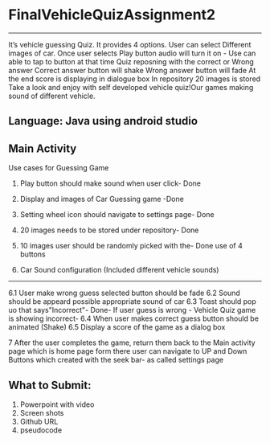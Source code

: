 # FinalVehicleQuizAssignment2
--------------------------------
 It’s  vehicle guessing Quiz. It provides 4 options.
 User can select Different images of car. 
 Once user selects Play button audio will turn it on -
 Use can able to tap to button at that time  Quiz reposning with the correct    or Wrong answer
 Correct answer button will shake
 Wrong answer button will fade 
 At the end score is displaying in dialogue box
 In repository 20 images is stored
 Take a look and enjoy with self developed vehicle quiz!Our games making sound of different vehicle.

Language: Java using android studio
-----------------------------------

Main Activity
------------
Use cases for Guessing Game
1. Play button should make sound when user click- Done

2. Display and images of Car Guessing game -Done

3. Setting wheel icon should navigate to settings page- Done

4. 20 images needs to be stored under repository- Done

5. 10 images user should be randomly picked with the- Done
   use of 4 buttons

6.  Car Sound configuration (Included different vehicle sounds)
------------------------------
6.1 User make wrong guess selected button should be fade
6.2 Sound should be appeard possible appropriate sound of car
6.3 Toast should pop uo that says"Incorrect"- Done- If user guess is wrong - Vehicle Quiz game is showing incorrect- 
6.4 When user makes correct guess button should be animated (Shake)
6.5 Display a score of the game as a dialog box

7 After the user completes the game, return them back to the Main activity page which is home page
form there user can navigate to UP and Down  Buttons which created with the seek bar- as called
settings page


What to Submit:
---------------

1. Powerpoint with video
2. Screen shots
3. Github URL
4. pseudocode
